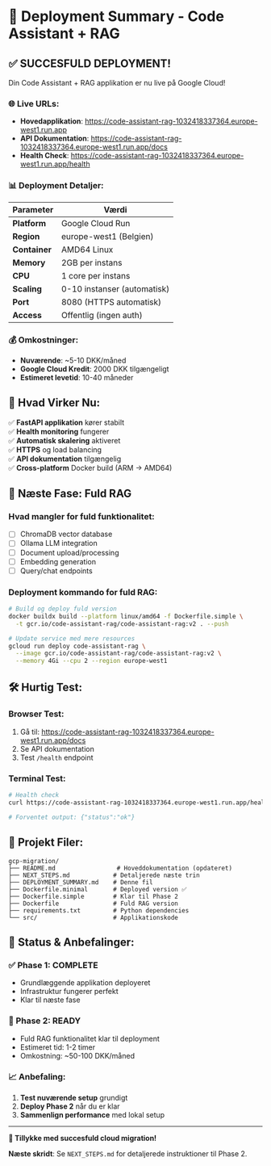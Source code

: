 # 🎉 Deployment Summary - Code Assistant + RAG

## ✅ SUCCESFULD DEPLOYMENT!

Din Code Assistant + RAG applikation er nu live på Google Cloud!

### 🌐 Live URLs:
- **Hovedapplikation**: https://code-assistant-rag-1032418337364.europe-west1.run.app
- **API Dokumentation**: https://code-assistant-rag-1032418337364.europe-west1.run.app/docs
- **Health Check**: https://code-assistant-rag-1032418337364.europe-west1.run.app/health

### 📊 Deployment Detaljer:

| Parameter | Værdi |
|-----------|-------|
| **Platform** | Google Cloud Run |
| **Region** | europe-west1 (Belgien) |
| **Container** | AMD64 Linux |
| **Memory** | 2GB per instans |
| **CPU** | 1 core per instans |
| **Scaling** | 0-10 instanser (automatisk) |
| **Port** | 8080 (HTTPS automatisk) |
| **Access** | Offentlig (ingen auth) |

### 💰 Omkostninger:
- **Nuværende**: ~5-10 DKK/måned
- **Google Cloud Kredit**: 2000 DKK tilgængeligt
- **Estimeret levetid**: 10-40 måneder

## 🚀 Hvad Virker Nu:

✅ **FastAPI applikation** kører stabilt  
✅ **Health monitoring** fungerer  
✅ **Automatisk skalering** aktiveret  
✅ **HTTPS** og load balancing  
✅ **API dokumentation** tilgængelig  
✅ **Cross-platform** Docker build (ARM → AMD64)  

## 🔄 Næste Fase: Fuld RAG

### Hvad mangler for fuld funktionalitet:
- [ ] ChromaDB vector database
- [ ] Ollama LLM integration
- [ ] Document upload/processing
- [ ] Embedding generation
- [ ] Query/chat endpoints

### Deployment kommando for fuld RAG:
```bash
# Build og deploy fuld version
docker buildx build --platform linux/amd64 -f Dockerfile.simple \
  -t gcr.io/code-assistant-rag/code-assistant-rag:v2 . --push

# Update service med mere resources
gcloud run deploy code-assistant-rag \
  --image gcr.io/code-assistant-rag/code-assistant-rag:v2 \
  --memory 4Gi --cpu 2 --region europe-west1
```

## 🛠️ Hurtig Test:

### Browser Test:
1. Gå til: https://code-assistant-rag-1032418337364.europe-west1.run.app/docs
2. Se API dokumentation
3. Test `/health` endpoint

### Terminal Test:
```bash
# Health check
curl https://code-assistant-rag-1032418337364.europe-west1.run.app/health

# Forventet output: {"status":"ok"}
```

## 📁 Projekt Filer:

```
gcp-migration/
├── README.md                 # Hoveddokumentation (opdateret)
├── NEXT_STEPS.md            # Detaljerede næste trin
├── DEPLOYMENT_SUMMARY.md    # Denne fil
├── Dockerfile.minimal       # Deployed version ✅
├── Dockerfile.simple        # Klar til Phase 2
├── Dockerfile               # Fuld RAG version
├── requirements.txt         # Python dependencies
└── src/                     # Applikationskode
```

## 🎯 Status & Anbefalinger:

### ✅ Phase 1: COMPLETE
- Grundlæggende applikation deployeret
- Infrastruktur fungerer perfekt
- Klar til næste fase

### 🔄 Phase 2: READY
- Fuld RAG funktionalitet klar til deployment
- Estimeret tid: 1-2 timer
- Omkostning: ~50-100 DKK/måned

### 📈 Anbefaling:
1. **Test nuværende setup** grundigt
2. **Deploy Phase 2** når du er klar
3. **Sammenlign performance** med lokal setup

---

**🎉 Tillykke med succesfuld cloud migration!**

**Næste skridt**: Se `NEXT_STEPS.md` for detaljerede instruktioner til Phase 2.
